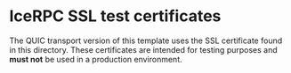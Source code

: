# IceRPC SSL test certificates

The QUIC transport version of this template uses the SSL certificate found in this directory. These
certificates are intended for testing purposes and **must not** be used in a production environment.
